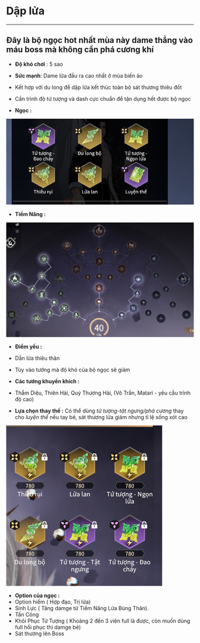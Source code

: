 # Dập lửa

---
## Đây là bộ ngọc hot nhất mùa này dame thẳng vào máu boss mà không cần phá cương khí
  - **Độ khó chơi** : 5 sao
  - **Sức mạnh**: Dame lửa đầu ra cao nhất ở mùa biến ảo
  - Kết hợp với du long để dập lửa kết thúc toàn bộ sát thương thiêu đốt
  - Cần trình độ tứ tượng và dash cực chuẩn để tận dụng hết được bộ ngọc

  -  **Ngọc :**

  ![daplua](image.png)
  - **Tiềm Năng :**

  ![tiemnangdaplua](image-1.png)
  
  - **Điểm yếu :**
  - Dẫn lửa thiêu thân
  - Tùy vào tướng mà độ khó của bộ ngọc sẽ giảm

  - **Các tướng khuyến khích :**
  - Thẩm Diệu, Thiên Hải, Quý Thương Hải, (Vô Trần, Matari - yêu cầu trình độ cao)

  - **Lựa chọn thay thế :** Có thể dùng *tứ tượng-tật ngưng/phá cương* thay cho *luyện thể* nếu tay bé, sát thương lửa giảm nhưng tỉ lệ sống xót cao

  ![thaythe](image-2.png)
  
  - **Option của ngọc :**
  - Option hiếm ( Hợp đạo, Trị lửa)
  - Sinh Lực ( Tăng damge từ Tiềm Năng Lửa Bùng Thân).
  - Tấn Công 
  - Khôi Phục Tứ Tượng ( Khoảng 2 đến 3 viên full là được, còn muốn dùng full hồi phục thì damge bé)
  - Sát thương lên Boss 